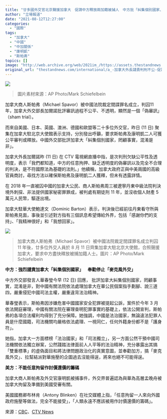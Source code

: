 ```yaml
---
title: "廿多國外交官北京聲援加拿大　促請中方釋放兩加籍被捕人　中方批「糾集個別國家、混淆是非」"
author: "立場報道"
date: "2021-08-12T12:27:00"
categories:
  - "國際"
tags:
  - "加拿大"
  - "中國"
  - "中加關係"
  - "康明凱"
  - "斯帕弗"
topics: []
image: "http://web.archive.org/web/2021im_/https://assets.thestandnews.com/media/photos/20210812-07.png"
original_url: "thestandnews.com/international/a_-加拿大外長譴責判刑不公-促請立即釋放兩加藉被捕人-中方回應批罔顧事實混淆是非"
---
```

![](http://web.archive.org/web/2021im_/https://assets.thestandnews.com/media/photos/20210812-07.png)
> 圖片素材來源：AP Photo/Mark Schiefelbein

加拿大商人斯帕弗（Michael Spavor）被中國法院裁定間諜罪名成立，判囚11年，加拿大外交部長加爾諾批評審訊過程不公平、不透明，顯然是一個「偽審訊」（sham trial）。

而來自美國、日本、英國、澳洲、德國和歐盟等二十多位外交官，昨日 (11 日) 聚集在加拿大駐北京大使館表示支持，分別發出呼籲，要求斯帕弗及康明凱二人可獲公平審判或釋放。中國外交部批評加拿大「糾集個別國家，罔顧事實，混淆是非」。

加拿大外長加爾諾昨 (11 日) 在 CTV 電視網直播中指，是次判刑欠缺公平性及透明度，表示「我們都知道，中方的任意拘押、缺乏透明度的偽審訊以及完全不合理的判決，是不符國際法為基礎的法則。」他續稱，加拿大政府正與中美兩國的高級官員商討，尋找方法以確保斯帕弗及康明凱二人獲釋，但未有透露詳情。

在 2018 年一直被囚中國的加拿大公民、商人斯帕弗周三被遼寧丹東中級法院判決境外刺探、非法提供國家秘密罪罪成，被判處有期徒刑 11 年，並沒收個人財產 5 萬元人民幣，驅逐出境。

加拿大駐華大使鮑達文（Dominic Barton）表示，判決後已經前往丹東看守所與斯帕弗見面，事後並引述對方指有三個訊息希望傳給外界，包括「感謝你們的支持」、「我精神很好」和「我想回家」。

![](http://web.archive.org/web/2021im_/https://assets.thestandnews.com/media/photos/AP21223123685672.jpg)
> 加拿大商人斯帕弗（Michael Spavor）被中國法院裁定間諜罪名成立判囚 11 年後，廿多位外交人員於 8 月 11 日齊集加拿大駐北京大使館，合照聲援加拿大，要求中方盡快釋放被捕加籍人士。圖片：AP Photo/Mark Schiefelbein

**中方：強烈譴責加拿大「糾集個別國家」    奉勸停止「麥克風外交」**

中方外交部發言人華春瑩今早 (12 日) 回應， 批評加拿大糾集個別國家，罔顧事實，混淆是非，對中國有關法院依法處理加拿大在華公民個案指手劃腳、說三道四，嚴重侵犯中國司法主權，嚴重違背法治精神。

華春瑩表示，斯帕弗因涉嫌危害中國國家安全犯罪被提起公訴，案件於今年 3 月依法開庭審理，中國有關法院在審理查明犯罪事實的基礎上，依法公開宣判，斯帕弗的各項合法權利均得到了充分保障。她強調，中國是法治國家，無論違法犯罪人員是什麼國籍，司法機關均嚴格依法處理、一視同仁，任何外籍身份都不是「護身符」。

她指，加拿大一方面標榜「法治國家」和「司法獨立」，另一方面公然干預中國司法機關依法獨立辦案，公然踐踏法律面前人人平等的法治精神，充分暴露出其搞「雙重標準」的虛偽面目和將法律問題政治化的真實意圖，並奉勸加方，搞「麥克風外交」、拉幫結派對華施壓的企圖過去沒能得逞，將來也絕不可能得逞。

**美方：不能任意拘留作討價還價的籌碼**

加拿大商人斯帕弗及外交官康明凱被捕事件，外交界普遍認為與華為高層孟晚舟被加拿大拘留及準備到美國受審有關。

美國國務卿布林肯（Antony Blinken）在社交媒體上指，「任意拘留一人來向外國政府施壓等做法，完全不能接受」，「人類永遠不應該被用作討價還價的籌碼」。

來源：[CBC](http://web.archive.org/web/20210812134310/https://www.cbc.ca/news/politics/michael-spavor-verdict-sentencing-garneau-1.6137178)、[CTV News](http://web.archive.org/web/20210812134310/https://www.youtube.com/watch?v=Y-qf0LTEtMA)